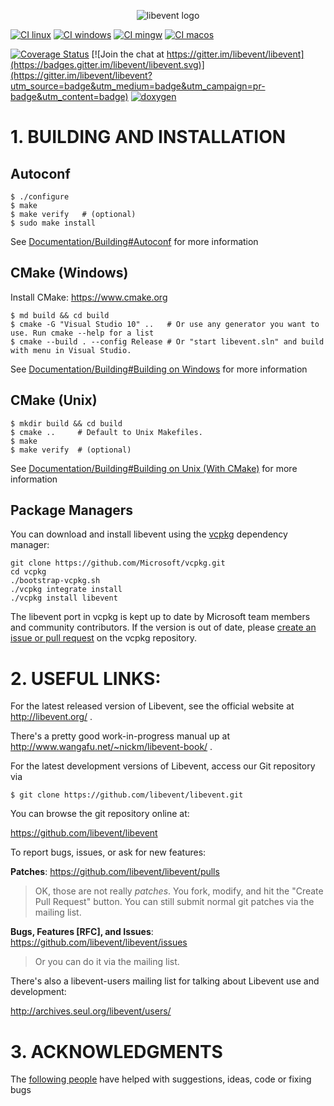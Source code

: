 <p align="center">
  <img src="https://libevent.org/libevent3.png" alt="libevent logo"/>
</p>



[![CI linux](https://github.com/libevent/libevent/workflows/linux/badge.svg)](https://github.com/libevent/libevent/actions?query=workflow%3Alinux)
[![CI windows](https://github.com/libevent/libevent/workflows/windows/badge.svg)](https://github.com/libevent/libevent/actions?query=workflow%3Awindows)
[![CI mingw](https://github.com/libevent/libevent/workflows/mingw/badge.svg)](https://github.com/libevent/libevent/actions?query=workflow%3Amingw)
[![CI macos](https://github.com/libevent/libevent/workflows/macos/badge.svg)](https://github.com/libevent/libevent/actions?query=workflow%3Amacos)

[![Coverage Status](https://coveralls.io/repos/github/libevent/libevent/badge.svg)](https://coveralls.io/github/libevent/libevent)
[![Join the chat at https://gitter.im/libevent/libevent](https://badges.gitter.im/libevent/libevent.svg)](https://gitter.im/libevent/libevent?utm_source=badge&utm_medium=badge&utm_campaign=pr-badge&utm_content=badge)
[![doxygen](https://img.shields.io/badge/doxygen-documentation-blue.svg)](https://libevent.org/doc)



# 1. BUILDING AND INSTALLATION

## Autoconf

```
$ ./configure
$ make
$ make verify   # (optional)
$ sudo make install
```

See [Documentation/Building#Autoconf](/Documentation/Building.md#autoconf) for more information

## CMake (Windows)

Install CMake: <https://www.cmake.org>

```
$ md build && cd build
$ cmake -G "Visual Studio 10" ..   # Or use any generator you want to use. Run cmake --help for a list
$ cmake --build . --config Release # Or "start libevent.sln" and build with menu in Visual Studio.
```

See [Documentation/Building#Building on Windows](/Documentation/Building.md#building-on-windows) for more information

## CMake (Unix)

```
$ mkdir build && cd build
$ cmake ..     # Default to Unix Makefiles.
$ make
$ make verify  # (optional)
```

See [Documentation/Building#Building on Unix (With CMake)](/Documentation/Building.md#building-on-unix-cmake) for more information

## Package Managers

You can download and install libevent using the [vcpkg](https://github.com/Microsoft/vcpkg) dependency manager:

    git clone https://github.com/Microsoft/vcpkg.git
    cd vcpkg
    ./bootstrap-vcpkg.sh
    ./vcpkg integrate install
    ./vcpkg install libevent

The libevent port in vcpkg is kept up to date by Microsoft team members and community contributors. If the version is out of date, please [create an issue or pull request](https://github.com/Microsoft/vcpkg) on the vcpkg repository.

# 2. USEFUL LINKS:

For the latest released version of Libevent, see the official website at
<http://libevent.org/> .

There's a pretty good work-in-progress manual up at
   <http://www.wangafu.net/~nickm/libevent-book/> .

For the latest development versions of Libevent, access our Git repository
via

```
$ git clone https://github.com/libevent/libevent.git
```

You can browse the git repository online at:

<https://github.com/libevent/libevent>

To report bugs, issues, or ask for new features:

__Patches__: https://github.com/libevent/libevent/pulls
> OK, those are not really _patches_. You fork, modify, and hit the "Create Pull Request" button.
> You can still submit normal git patches via the mailing list.

__Bugs, Features [RFC], and Issues__: https://github.com/libevent/libevent/issues
> Or you can do it via the mailing list.

There's also a libevent-users mailing list for talking about Libevent
use and development: 

<http://archives.seul.org/libevent/users/>

# 3. ACKNOWLEDGMENTS

The [following people](/CONTRIBUTORS.md) have helped with suggestions, ideas,
code or fixing bugs
